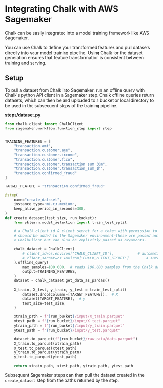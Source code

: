 # Integrating Chalk with AWS Sagemaker

Chalk can be easily integrated into a model training framework like AWS Sagemaker.

You can use Chalk to define your transformed features and pull datasets directly into your 
model training pipeline. Using Chalk for the dataset generation ensures that feature transformation 
is consistent between training and serving.

## Setup

To pull a dataset from Chalk into Sagemaker, run an offline query with Chalk's python API client
in a Sagemaker step. Chalk offline queries return datasets, which can then be and uploaded to a 
bucket or local directory to be used in the subsequent steps of the training pipeline.

**[steps/dataset.py](./steps/dataset.py)**

```python
from chalk.client import ChalkClient
from sagemaker.workflow.function_step import step


TRAINING_FEATURES = [
    "transaction.amt",
    "transaction.customer.age",
    "transaction.customer.income",
    "transaction.customer.fico",
    "transaction.customer.transaction_sum_30m",
    "transaction.customer.transaction_sum_1h",
    "transaction.confirmed_fraud"
]

TARGET_FEATURE = "transaction.confirmed_fraud"

@step(
    name="create_dataset",
    instance_type='ml.t3.medium',
    keep_alive_period_in_seconds=300,
)
def create_dataset(test_size, run_bucket):
    from sklearn.model_selection import train_test_split

    # a Chalk client id & client secret for a token with permission to create datasets
    # should be added to the Sagemaker environment—these are passed automatically to the
    # ChalkClient but can also be explicitly passed as arguments.

    chalk_dataset = ChalkClient(
        # client_id=os.environ['CHALK_CLIENT_ID'],           # automatically loaded by the Chalk Client but expected
        # client_secret=os.environ['CHALK_CLIENT_SECRET']        # automatically loaded by the Chalk Client but expected
    ).offline_query(
        max_samples=100_000,  # reads 100,000 samples from the Chalk dataset
        output=TRAINING_FEATURES,
    )
    dataset = chalk_dataset.get_data_as_pandas()
    
    X_train, X_test, y_train, y_test = train_test_split(
        dataset.drop(columns=[TARGET_FEATURE]),  # X
        dataset[TARGET_FEATURE],  # y
        test_size=test_size,
    )

    xtrain_path = f"{run_bucket}/input/X_train.parquet"
    xtest_path = f"{run_bucket}/input/X_test.parquet"
    ytrain_path = f"{run_bucket}/input/y_train.parquet"
    ytest_path = f"{run_bucket}/input/y_test.parquet"

    dataset.to_parquet(f"{run_bucket}/raw_data/data.parquet")
    X_train.to_parquet(xtrain_path)
    X_test.to_parquet(xtest_path)
    y_train.to_parquet(ytrain_path)
    y_test.to_parquet(ytest_path)

    return xtrain_path, xtest_path, ytrain_path, ytest_path
```

Subsequent Sagemaker steps can then pull the dataset created in the `create_dataset` step from the paths returned by the step.
